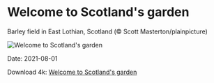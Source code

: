 # Welcome to Scotland's garden

Barley field in East Lothian, Scotland (© Scott Masterton/plainpicture)

![Welcome to Scotland's garden](https://bing.com/th?id=OHR.LammasDay_EN-US7320561829_UHD.jpg&rf=LaDigue_UHD.jpg&pid=hp&w=1024&h=576)

Date: 2021-08-01

Download 4k: [Welcome to Scotland's garden](https://bing.com/th?id=OHR.LammasDay_EN-US7320561829_UHD.jpg&rf=LaDigue_UHD.jpg&pid=hp&w=3840&h=2160)

